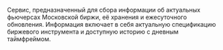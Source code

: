 Сервис, предназначенный для сбора информации об актуальных фьючерсах Московской биржи,
её хранения и ежесуточного обновления. Информация включает в себя актуальную спецификацию 
биржевого инструмента и доступную историю с дневным таймфреймом.